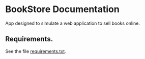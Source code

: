 # BookStore Documentation

App designed to simulate a web application to sell books online.


## Requirements.

See the file [requirements.txt](requirementes.txt).
